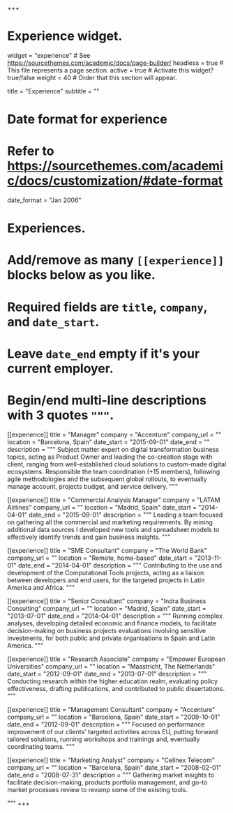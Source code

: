 +++
# Experience widget.
widget = "experience"  # See https://sourcethemes.com/academic/docs/page-builder/
headless = true  # This file represents a page section.
active = true  # Activate this widget? true/false
weight = 40  # Order that this section will appear.

title = "Experience"
subtitle = ""

# Date format for experience
#   Refer to https://sourcethemes.com/academic/docs/customization/#date-format
date_format = "Jan 2006"

# Experiences.
#   Add/remove as many `[[experience]]` blocks below as you like.
#   Required fields are `title`, `company`, and `date_start`.
#   Leave `date_end` empty if it's your current employer.
#   Begin/end multi-line descriptions with 3 quotes `"""`.
[[experience]]
  title = "Manager"
  company = "Accenture"
  company_url = ""
  location = "Barcelona, Spain"
  date_start = "2015-09-01"
  date_end = ""
  description = """
  Subject matter expert on digital transformation business topics, acting as Product Owner and leading the co-creation stage with client, ranging from well-established cloud solutions to custom-made digital ecosystems.
  Responsible the team coordination (+15 members), following agile methodologies and the subsequent global rollouts, to eventually manage account, projects budget, and service delivery.
  """

[[experience]]
  title = "Commercial Analysis Manager"
  company = "LATAM Airlines"
  company_url = ""
  location = "Madrid, Spain"
  date_start = "2014-04-01"
  date_end = "2015-09-01"
  description = """
  Leading a team focused on gathering all the commercial and marketing requirements. By mining additional data sources I developed new tools and spreadsheet models to effectively identify trends and gain business insights.
  """

[[experience]]
  title = "SME Consultant"
  company = "The World Bank"
  company_url = ""
  location = "Remote, home-based"
  date_start = "2013-11-01"
  date_end = "2014-04-01"
  description = """
  Contributing to the use and development of the Computational Tools projects, acting as a liaison between developers and end users, for the targeted projects in Latin America and Africa.
  """

[[experience]]
  title = "Senior Consultant"
  company = "Indra Business Consulting"
  company_url = ""
  location = "Madrid, Spain"
  date_start = "2013-07-01"
  date_end = "2014-04-01"
  description = """
  Running complex analyses, developing detailed economic and finance models, to facilitate decision-making on business projects evaluations involving sensitive investments, for both public and private organisations in Spain and Latin America.
  """

[[experience]]
  title = "Research Associate"
  company = "Empower European Universities"
  company_url = ""
  location = "Maastricht, The Netherlands"
  date_start = "2012-09-01"
  date_end = "2013-07-01"
  description = """
  Conducting research within the higher education realm, evaluating policy effectiveness, drafting publications, and contributed to public dissertations.
  """

[[experience]]
  title = "Management Consultant"
  company = "Accenture"
  company_url = ""
  location = "Barcelona, Spain"
  date_start = "2009-10-01"
  date_end = "2012-09-01"
  description = """
  Focused on performance improvement of our clients' targeted activities across EU, putting forward tailored solutions, running workshops and trainings and, eventually coordinating teams.
  """

[[experience]]
  title = "Marketing Analyst"
  company = "Cellnex Telecom"
  company_url = ""
  location = "Barcelona, Spain"
  date_start = "2008-02-01"
  date_end = "2008-07-31"
  description = """
  Gathering market insights to facilitate decision-making, products portfolio management, and go-to market processes review to revamp some of the existing tools.

  """
+++
